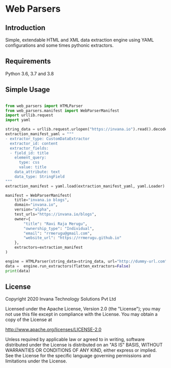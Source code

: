 # Web Parsers

## Introduction

Simple, extendable HTML and XML data extraction engine using YAML configurations and some times pythonic extractors.


## Requirements

Python 3.6, 3.7 and  3.8


## Simple Usage

```python

from web_parsers import HTMLParser
from web_parsers.manifest import WebParserManifest
import urllib.request
import yaml

string_data = urllib.request.urlopen("https://invana.io").read().decode("utf-8")
extraction_manifest_yaml = """
- extractor_type: CustomDataExtractor
  extractor_id: content
  extractor_fields:
  - field_id: title
    element_query: 
      type: css
      value: title
    data_attribute: text
    data_type: StringField
"""
extraction_manifest = yaml.load(extraction_manifest_yaml, yaml.Loader)

manifest = WebParserManifest(
    title="invana.io blogs",
    domain="invana.io",
    version="alpha",
    test_urls="https://invana.io/blogs",
    owner={
        "title": "Ravi Raja Merugu",
        "ownership_type": "Individual",
        "email": "rrmerugu@gmail.com",
        "website_url": "https://rrmerugu.github.io"
    },
    extractors=extraction_manifest
)

engine = HTMLParser(string_data=string_data, url="http://dummy-url.com", extractor_manifest=manifest)
data =  engine.run_extractors(flatten_extractors=False)
print(data)
```

## License

Copyright 2020 Invana Technology Solutions Pvt Ltd

Licensed under the Apache License, Version 2.0 (the "License");
you may not use this file except in compliance with the License.
You may obtain a copy of the License at

   http://www.apache.org/licenses/LICENSE-2.0

Unless required by applicable law or agreed to in writing, software
distributed under the License is distributed on an "AS IS" BASIS,
WITHOUT WARRANTIES OR CONDITIONS OF ANY KIND, either express or implied.
See the License for the specific language governing permissions and
limitations under the License.

